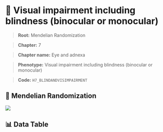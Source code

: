 # 🧪 Visual impairment including blindness (binocular or monocular)

> **Root:** Mendelian Randomization

> **Chapter:** 7  

> **Chapter name:** Eye and adnexa

> **Phenotype:** Visual impairment including blindness (binocular or monocular)  

> **Code:** `H7_BLINDANDVISIMPAIRMENT`

## 🧬 Mendelian Randomization  

<img src="/MR/Figures/Forward/H7_BLINDANDVISIMPAIRMENT.png"/>

## 📊 Data Table

<CsvTableMRF src="/MR_Data/Forward/H7_BLINDANDVISIMPAIRMENT.csv"/>
